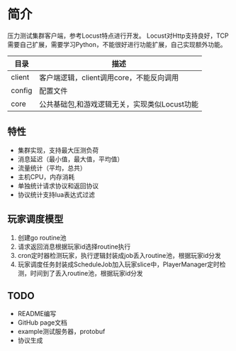 # 简介

压力测试集群客户端，参考Locust特点进行开发。 Locust对Http支持良好，TCP需要自己扩展，需要学习Python，不能很好进行功能扩展，自己实现额外功能。

| 目录     | 描述                         |
|--------|----------------------------|
| client | 客户端逻辑，client调用core，不能反向调用  |
| config | 配置文件                       |
| core   | 公共基础包,和游戏逻辑无关，实现类似Locust功能 |

## 特性

* 集群实现，支持最大压测负荷
* 消息延迟（最小值，最大值，平均值）
* 流量统计（平均，总共）
* 主机CPU，内存消耗
* 单独统计请求协议和返回协议
* 协议统计支持lua表达式过滤

## 玩家调度模型

1. 创建go routine池
2. 请求返回消息根据玩家id选择routine执行
3. cron定时器检测玩家，执行逻辑封装成job丢入routine池，根据玩家id分发
4. 玩家调度任务封装成ScheduleJob加入玩家slice中，PlayerManager定时检测，时间到了丢入routine池，根据玩家id分发

## TODO
* README编写
* GitHub page文档
* example测试服务器，protobuf
* 协议生成



